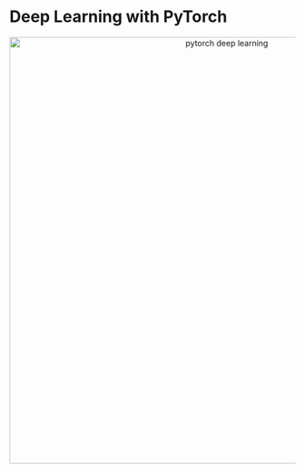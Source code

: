 # Deep Learning with PyTorch

<div align="center">
    <a href="https://learnpytorch.io">
        <img src="https://github.com/mnpsnuwan/deep-learning/assets/13162846/b65eca99-4c01-4262-b479-7db12b02d81a" width=750 alt="pytorch deep learning">
    </a>
</div>

